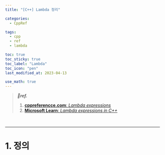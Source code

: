 ```yaml
---
title: "[C++] Lambda 정리"

categories:
  - CppRef

tags:
  - cpp
  - ref
  - lambda

toc: true
toc_sticky: true
toc_label: "Lambda"
toc_icon: "pen"
last_modified_at: 2023-04-13

use_math: true
---
```




> ***💚ref.***
>
> 1.  [**cppreferencce.com**: *Lambda expressions*](https://en.cppreference.com/w/cpp/language/lambda)
> 2.  [**Microsoft Learn**: *Lambda expressions in C++*](https://learn.microsoft.com/ko-kr/cpp/cpp/lambda-expressions-in-cpp?view=msvc-170)

<br>

---

# 1. 정의

